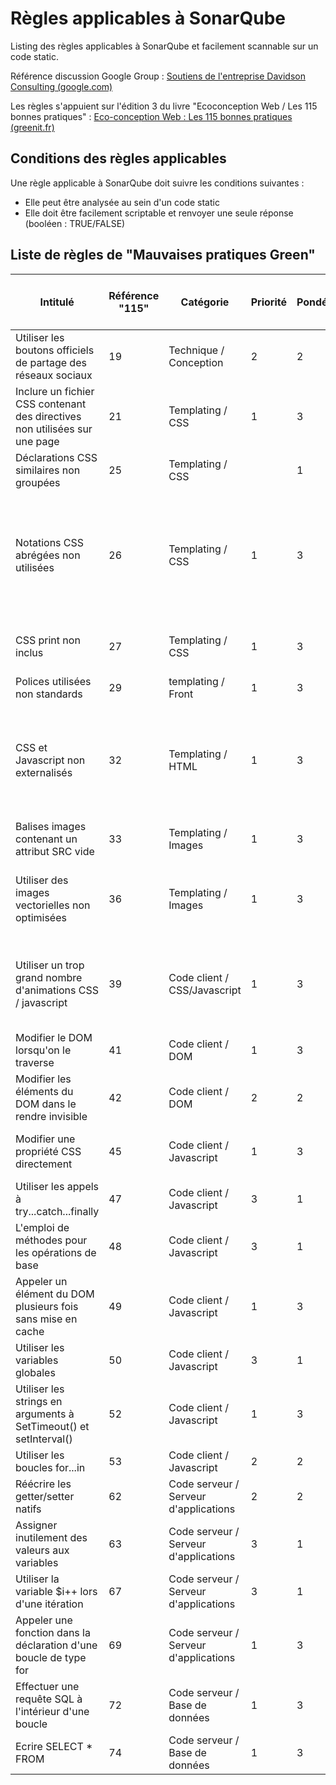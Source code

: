﻿# Règles applicables à SonarQube

Listing des règles applicables à SonarQube et facilement scannable sur un code static.

Référence discussion Google Group : [Soutiens de l'entreprise Davidson Consulting (google.com)](https://groups.google.com/g/ecoconceptionweb/c/O5OwuLuIbXc/m/TP6Y8ns2AgAJ)

Les règles s'appuient sur l'édition 3 du livre "Ecoconception Web / Les 115 bonnes pratiques" :
[Eco-conception Web : Les 115 bonnes pratiques (greenit.fr)](https://collectif.greenit.fr/ecoconception-web/115-bonnes-pratiques-eco-conception_web.html)

## Conditions des règles applicables

Une règle applicable à SonarQube doit suivre les conditions suivantes :

 - Elle peut être analysée au sein d'un code static
 - Elle doit être facilement scriptable et renvoyer une seule réponse (booléen : TRUE/FALSE)

## Liste de règles de "Mauvaises pratiques Green"

| Intitulé  | Référence "115" | Catégorie | Priorité | Pondération | Niveau de complexité de réalisation | Exemple / Commentaire |
|--|--|--|--|--|--|--|
| Utiliser les boutons officiels de partage des réseaux sociaux | 19 | Technique / Conception | 2 | 2 | | |
| Inclure un fichier CSS contenant des directives non utilisées sur une page | 21 | Templating / CSS | 1 | 3 | | Afin de réduire le nombre de requêtes HTTP |
| Déclarations CSS similaires non groupées | 25 | Templating / CSS | | 1 | 3 | | Ne pas écrire : `h1 { background-color: gray; color: navy; } h2 { background-color: gray; color: navy; } h3 { background-color: gray; color: navy; }` mais plutôt : `h1, h2, h3 { background-color: gray; color: navy; }`|
| Notations CSS abrégées non utilisées | 26 | Templating / CSS | 1 | 3 | | Ne pas écrire : `margin-top:1em; margin-right:0; margin-bottom:2em; margin-left:0.5em;` mais plutôt : `margin:1em 0 2em 0.5em;` |
| CSS print non inclus | 27 | Templating / CSS | 1 | 3 | | Réduction du nombre de pages imprimées |
| Polices utilisées non standards | 29 | templating / Front | 1 | 3 | | |
| CSS et Javascript non externalisés | 32 | Templating / HTML | 1 | 3 | | Les codes CSS et JavaScript ne doivent pas être embarqués dans le code HTML de la page |
| Balises images contenant un attribut SRC vide | 33 | Templating / Images | 1 | 3 | | |
| Utiliser des images vectorielles non optimisées | 36 | Templating / Images | 1 | 3 | | Supprimer les informations de couche (layer), les commentaires, etc. |
| Utiliser un trop grand nombre d'animations CSS / javascript | 39 | Code client / CSS/Javascript| 1 | 3 | | **/!\ Nécessité de définir un palier du nombre d'animations trop important**|
| Modifier le DOM lorsqu'on le traverse | 41 | Code client / DOM | 1 | 3 | | |
| Modifier les éléments du DOM dans le rendre invisible | 42 | Code client / DOM | 2 | 2 | | |
| Modifier une propriété CSS directement | 45 | Code client / Javascript | 1 | 3 | | Privilégier la modification de classes CSS |
| Utiliser les appels à try...catch...finally | 47 | Code client / Javascript | 3 | 1 | | privilégier les tests logiques |
| L'emploi de méthodes pour les opérations de base | 48 | Code client / Javascript | 3 | 1 | | Privilégier les opérations primitives |
| Appeler un élément du DOM plusieurs fois sans mise en cache | 49 | Code client / Javascript | 1 | 3 | | |
| Utiliser les variables globales | 50 | Code client / Javascript | 3 | 1 | | |
| Utiliser les strings en arguments à SetTimeout() et setInterval() | 52 | Code client / Javascript | 1 | 3 | | |
| Utiliser les boucles for...in | 53 | Code client / Javascript | 2 | 2 | | |
| Réécrire les getter/setter natifs | 62 | Code serveur / Serveur d'applications | 2 | 2 | | |
| Assigner inutilement des valeurs aux variables | 63 | Code serveur / Serveur d'applications | 3 | 1 | | |
| Utiliser la variable $i++ lors d'une itération | 67 | Code serveur / Serveur d'applications | 3 | 1 | | | privilégier ++$i |
| Appeler une fonction dans la déclaration d'une boucle de type for | 69 | Code serveur / Serveur d'applications | 1 | 3 | | |
| Effectuer une requête SQL à l'intérieur d'une boucle | 72 | Code serveur / Base de données | 1 | 3 | | |
| Ecrire SELECT * FROM | 74 | Code serveur / Base de données | 1 | 3 | | |
